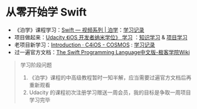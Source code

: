 # 从零开始学 Swift

* 《泊学》课程学习：[Swift — 视频系列 | 泊学](https://boxueio.com/category/[swift)：[学习记录](./boxue/)
* 项目做起来：[Udacity 《iOS 开发者纳米学位》 学习](https://cn.udacity.com/course/ios-developer-nanodegree--nd003/) ：[知识学习](./udacity/) & [项目学习](https://github.com/hbzs/UdacityLearning)
* 老项目新学习：[Introduction · C4iOS - COSMOS](http://c4ios.swift.gg/) : [学习记录](./Cosmos/)
* 过一遍官方文档：[The Swift Programming Language中文版-极客学院Wiki](http://wiki.jikexueyuan.com/project/swift/)



> 学习阶段问题
>
> 1. 《泊学》课程的中高级教程暂时一知半解，应当需要过遍官方文档后再重新观看
> 2. Udacity 的课程初次注册学习赠送一周会员，我的目标是争取一周项目学习完毕